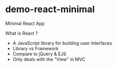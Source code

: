 # demo-react-minimal
Minimal React App

What is React ?
 - A JavaScript library for building user interfaces
 - Library vs Framework
 - Compare to jQuery & EJS
 - Only deals with the "View" in MVC